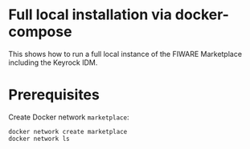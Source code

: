 # Full local installation via docker-compose

This shows how to run a full local instance of the FIWARE Marketplace including the Keyrock IDM.


# Prerequisites

Create Docker network `marketplace`:
```shell
docker network create marketplace
docker network ls
```
